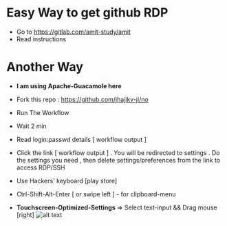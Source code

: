 # **Easy Way** to get github RDP 
* Go to https://gitlab.com/amit-study/amit
* Read instructions

# **Another Way**
* **I am using Apache-Guacamole here**
* Fork this repo : https://github.com/jhajikv-ji/no
* Run The Workflow
* Wait 2 min
* Read login:passwd details [ workflow output ]
* Click the link [ workflow output ] . You will be redirected to settings . Do the settings you need , then delete settings/preferences from the link to access RDP/SSH
* Use Hackers' keyboard [play store]
* Ctrl-Shift-Alt-Enter [ or swipe left ] - for clipboard-menu


* **Touchscreen-Optimized-Settings** => Select text-input && Drag mouse [right]
![alt text](https://github.com/jhajikv-ji/no/blob/main/image.jpg?raw=true)


